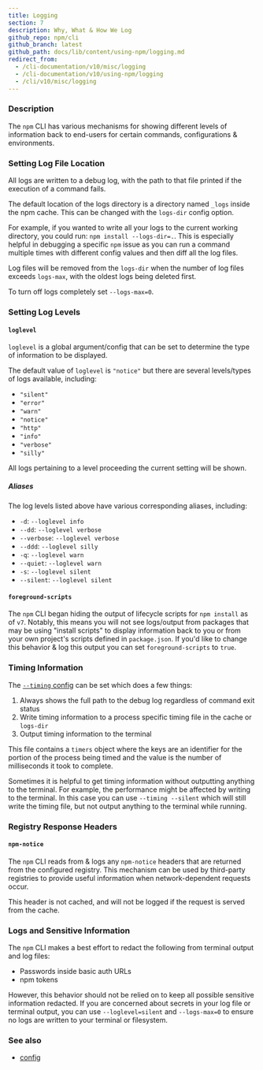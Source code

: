 ```yaml
---
title: Logging
section: 7
description: Why, What & How We Log
github_repo: npm/cli
github_branch: latest
github_path: docs/lib/content/using-npm/logging.md
redirect_from:
  - /cli-documentation/v10/misc/logging
  - /cli-documentation/v10/using-npm/logging
  - /cli/v10/misc/logging
---
```


### Description

The `npm` CLI has various mechanisms for showing different levels of information back to end-users for certain commands, configurations & environments.

### Setting Log File Location

All logs are written to a debug log, with the path to that file printed if the execution of a command fails.

The default location of the logs directory is a directory named `_logs` inside the npm cache. This can be changed with the `logs-dir` config option.

For example, if you wanted to write all your logs to the current working directory, you could run: `npm install --logs-dir=.`.  This is especially helpful in debugging a specific `npm` issue as you can run
a command multiple times with different config values and then diff all the log files.

Log files will be removed from the `logs-dir` when the number of log files exceeds `logs-max`, with the oldest logs being deleted first.

To turn off logs completely set `--logs-max=0`.

### Setting Log Levels

#### `loglevel`

`loglevel` is a global argument/config that can be set to determine the type of information to be displayed.

The default value of `loglevel` is `"notice"` but there are several levels/types of logs available, including:

- `"silent"`
- `"error"`
- `"warn"`
- `"notice"`
- `"http"`
- `"info"`
- `"verbose"`
- `"silly"`

All logs pertaining to a level proceeding the current setting will be shown.

##### Aliases

The log levels listed above have various corresponding aliases, including:

- `-d`: `--loglevel info`
- `--dd`: `--loglevel verbose`
- `--verbose`: `--loglevel verbose`
- `--ddd`: `--loglevel silly`
- `-q`: `--loglevel warn`
- `--quiet`: `--loglevel warn`
- `-s`: `--loglevel silent`
- `--silent`: `--loglevel silent`

#### `foreground-scripts`

The `npm` CLI began hiding the output of lifecycle scripts for `npm install` as of `v7`. Notably, this means you will not see logs/output from packages that may be using "install scripts" to display information back to you or from your own project's scripts defined in `package.json`. If you'd like to change this behavior & log this output you can set `foreground-scripts` to `true`.

### Timing Information

The [`--timing` config](/cli/v10/using-npm/config#timing) can be set which does a few
things:

1. Always shows the full path to the debug log regardless of command exit status
1. Write timing information to a process specific timing file in the cache or `logs-dir`
1. Output timing information to the terminal

This file contains a `timers` object where the keys are an identifier for the
portion of the process being timed and the value is the number of milliseconds it took to complete.

Sometimes it is helpful to get timing information without outputting anything to the terminal. For
example, the performance might be affected by writing to the terminal. In this case you can use
`--timing --silent` which will still write the timing file, but not output anything to the terminal
while running.

### Registry Response Headers

#### `npm-notice`

The `npm` CLI reads from & logs any `npm-notice` headers that are returned from the configured registry. This mechanism can be used by third-party registries to provide useful information when network-dependent requests occur.

This header is not cached, and will not be logged if the request is served from the cache.

### Logs and Sensitive Information

The `npm` CLI makes a best effort to redact the following from terminal output and log files:

- Passwords inside basic auth URLs
- npm tokens

However, this behavior should not be relied on to keep all possible sensitive information redacted. If you are concerned about secrets in your log file or terminal output, you can use `--loglevel=silent` and `--logs-max=0` to ensure no logs are written to your terminal or filesystem.

### See also

* [config](/cli/v10/using-npm/config)
